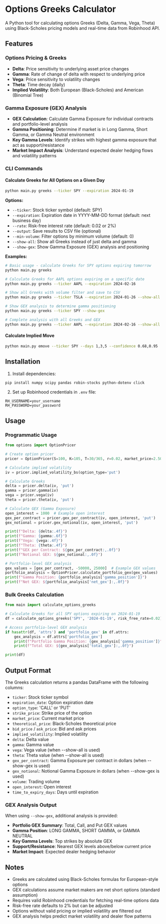 # Options Greeks Calculator

A Python tool for calculating options Greeks (Delta, Gamma, Vega, Theta) using Black-Scholes pricing models and real-time data from Robinhood API.

## Features

### Options Pricing & Greeks
- **Delta**: Price sensitivity to underlying asset price changes
- **Gamma**: Rate of change of delta with respect to underlying price
- **Vega**: Price sensitivity to volatility changes
- **Theta**: Time decay (daily)
- **Implied Volatility**: Both European (Black-Scholes) and American (Binomial Tree)

### Gamma Exposure (GEX) Analysis
- **GEX Calculation**: Calculate Gamma Exposure for individual contracts and portfolio-level analysis
- **Gamma Positioning**: Determine if market is in Long Gamma, Short Gamma, or Gamma Neutral environment
- **Key Gamma Levels**: Identify strikes with highest gamma exposure that act as support/resistance
- **Market Impact Analysis**: Understand expected dealer hedging flows and volatility patterns

### CLI Commands

#### Calculate Greeks for All Options on a Given Day
```bash
python main.py greeks --ticker SPY --expiration 2024-01-19
```

**Options:**
- `--ticker`: Stock ticker symbol (default: SPY)
- `--expiration`: Expiration date in YYYY-MM-DD format (default: next business day)
- `--rate`: Risk-free interest rate (default: 0.02 or 2%)
- `--output`: Save results to CSV file (optional)
- `--min-volume`: Filter options by minimum volume (default: 0)
- `--show-all`: Show all Greeks instead of just delta and gamma
- `--show-gex`: Show Gamma Exposure (GEX) analysis and positioning

**Examples:**
```bash
# Basic usage - calculate Greeks for SPY options expiring tomorrow
python main.py greeks

# Calculate Greeks for AAPL options expiring on a specific date
python main.py greeks --ticker AAPL --expiration 2024-02-16

# Show all Greeks with volume filter and save to CSV
python main.py greeks --ticker TSLA --expiration 2024-01-26 --show-all --min-volume 10 --output tesla_greeks.csv

# Show GEX analysis to determine gamma positioning
python main.py greeks --ticker SPY --show-gex

# Complete analysis with all Greeks and GEX
python main.py greeks --ticker AAPL --expiration 2024-02-16 --show-all --show-gex
```

#### Calculate Implied Move
```bash
python main.py emove --ticker SPY --days 1,3,5 --confidence 0.68,0.95
```

## Installation

1. Install dependencies:
```bash
pip install numpy scipy pandas robin-stocks python-dotenv click
```

2. Set up Robinhood credentials in `.env` file:
```
RH_USERNAME=your_username
RH_PASSWORD=your_password
```

## Usage

### Programmatic Usage

```python
from options import OptionPricer

# Create option pricer
pricer = OptionPricer(S=100, K=105, T=30/365, r=0.02, market_price=2.50)

# Calculate implied volatility
iv = pricer.implied_volatility_bs(option_type='put')

# Calculate Greeks
delta = pricer.delta(iv, 'put')
gamma = pricer.gamma(iv)
vega = pricer.vega(iv)
theta = pricer.theta(iv, 'put')

# Calculate GEX (Gamma Exposure)
open_interest = 1000  # Example open interest
gex_per_contract = pricer.gex_per_contract(iv, open_interest, 'put')
gex_notional = pricer.gex_notional(iv, open_interest, 'put')

print(f"Delta: {delta:.4f}")
print(f"Gamma: {gamma:.6f}")
print(f"Vega: {vega:.4f}")
print(f"Theta: {theta:.4f}")
print(f"GEX per Contract: ${gex_per_contract:,.0f}")
print(f"Notional GEX: ${gex_notional:,.0f}")

# Portfolio-level GEX analysis
gex_values = [gex_per_contract, -50000, 25000]  # Example GEX values
portfolio_analysis = OptionPricer.calculate_portfolio_gex(gex_values)
print(f"Gamma Position: {portfolio_analysis['gamma_position']}")
print(f"Net GEX: ${portfolio_analysis['net_gex']:,.0f}")
```

### Bulk Greeks Calculation

```python
from main import calculate_options_greeks

# Calculate Greeks for all SPY options expiring on 2024-01-19
df = calculate_options_greeks('SPY', '2024-01-19', risk_free_rate=0.02)

# Access portfolio-level GEX analysis
if hasattr(df, 'attrs') and 'portfolio_gex' in df.attrs:
    gex_analysis = df.attrs['portfolio_gex']
    print(f"Portfolio Gamma Position: {gex_analysis['gamma_position']}")
    print(f"Total GEX: ${gex_analysis['total_gex']:,.0f}")

print(df)
```

## Output Format

The Greeks calculation returns a pandas DataFrame with the following columns:

- `ticker`: Stock ticker symbol
- `expiration_date`: Option expiration date
- `option_type`: 'CALL' or 'PUT'
- `strike_price`: Strike price of the option
- `market_price`: Current market price
- `theoretical_price`: Black-Scholes theoretical price
- `bid_price` / `ask_price`: Bid and ask prices
- `implied_volatility`: Implied volatility
- `delta`: Delta value
- `gamma`: Gamma value
- `vega`: Vega value (when --show-all is used)
- `theta`: Theta value (when --show-all is used)
- `gex_per_contract`: Gamma Exposure per contract in dollars (when --show-gex is used)
- `gex_notional`: Notional Gamma Exposure in dollars (when --show-gex is used)
- `volume`: Trading volume
- `open_interest`: Open interest
- `time_to_expiry_days`: Days until expiration

### GEX Analysis Output

When using `--show-gex`, additional analysis is provided:

- **Portfolio GEX Summary**: Total, Call, and Put GEX values
- **Gamma Position**: LONG GAMMA, SHORT GAMMA, or GAMMA NEUTRAL
- **Key Gamma Levels**: Top strikes by absolute GEX
- **Support/Resistance**: Nearest GEX levels above/below current price
- **Market Impact**: Expected dealer hedging behavior

## Notes

- Greeks are calculated using Black-Scholes formulas for European-style options
- GEX calculations assume market makers are net short options (standard assumption)
- Requires valid Robinhood credentials for fetching real-time options data
- Risk-free rate defaults to 2% but can be adjusted
- Options without valid pricing or implied volatility are filtered out
- GEX analysis helps predict market volatility and dealer flow patterns